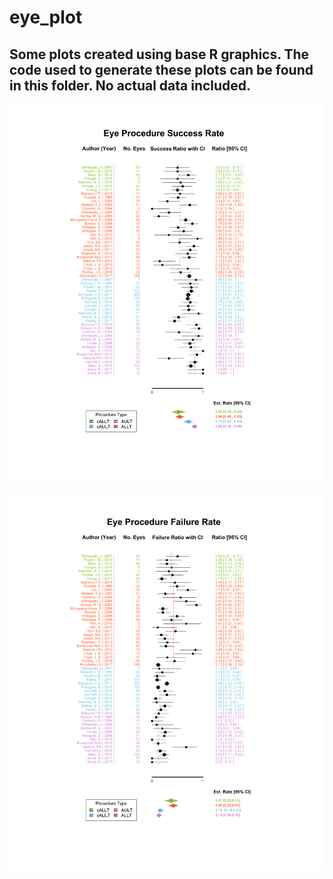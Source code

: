 # eye_plot

## Some plots created using base R graphics. The code used to generate these plots can be found in this folder. No actual data included. 


![](https://github.com/mtpan/eye_plot/blob/master/eye_success.png)


![](https://github.com/mtpan/eye_plot/blob/master/eye_failure.png)


